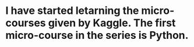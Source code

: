 # I have started letarning the micro-courses given by Kaggle. The first micro-course in the series is Python.
